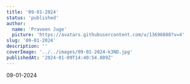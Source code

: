 ```yaml
---
title: '09-01-2024'
status: 'published'
author:
  name: 'Praveen Juge'
  picture: 'https://avatars.githubusercontent.com/u/13696888?v=4'
slug: '09-01-2024'
description: ''
coverImage: '../../images/09-01-2024-k3ND.jpg'
publishedAt: '2024-01-09T14:40:54.889Z'
---
```


09-01-2024